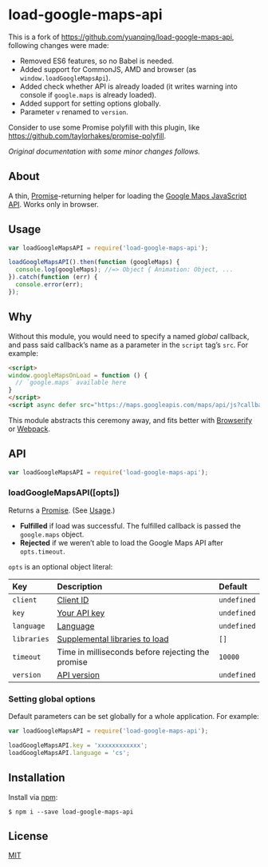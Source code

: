 # load-google-maps-api

This is a fork of https://github.com/yuanqing/load-google-maps-api, following changes were made:

 * Removed ES6 features, so no Babel is needed.
 * Added support for CommonJS, AMD and browser (as `window.loadGoogleMapsApi`).
 * Added check whether API is already loaded (it writes warning into console if `google.maps` is already loaded).
 * Added support for setting options globally.
 * Parameter `v` renamed to `version`.
 
Consider to use some Promise polyfill with this plugin, like https://github.com/taylorhakes/promise-polyfill.
 
*Original documentation with some minor changes follows.*


## About

A thin, [Promise](https://developer.mozilla.org/en-US/docs/Web/JavaScript/Reference/Global_Objects/Promise)-returning helper for loading the [Google Maps JavaScript API](https://developers.google.com/maps/documentation/javascript/). Works only in browser.


## Usage

```js
var loadGoogleMapsAPI = require('load-google-maps-api');

loadGoogleMapsAPI().then(function (googleMaps) {
  console.log(googleMaps); //=> Object { Animation: Object, ...
}).catch(function (err) {
  console.error(err);
});
```

## Why

Without this module, you would need to specify a named *global* callback, and pass said callback&rsquo;s name as a parameter in the `script` tag&rsquo;s `src`. For example:

```html
<script>
window.googleMapsOnLoad = function () {
  // `google.maps` available here
}
</script>
<script async defer src="https://maps.googleapis.com/maps/api/js?callback=googleMapsOnLoad"></script>
```

This module abstracts this ceremony away, and fits better with [Browserify](http://browserify.org/) or [Webpack](https://webpack.github.io/).

## API

```js
var loadGoogleMapsAPI = require('load-google-maps-api');
```

### loadGoogleMapsAPI([opts])

Returns a [Promise](https://developer.mozilla.org/en-US/docs/Web/JavaScript/Reference/Global_Objects/Promise). (See [Usage](#usage).)

- **Fulfilled** if load was successful. The fulfilled callback is passed the `google.maps` object.
- **Rejected** if we weren&rsquo;t able to load the Google Maps API after `opts.timeout`.

`opts` is an optional object literal:

  Key | Description | Default
  :--|:--|:--
  `client` | [Client ID](https://developers.google.com/maps/documentation/javascript/get-api-key#specify-a-client-id-when-loading-the-api) | `undefined`
  `key` | [Your API key](https://developers.google.com/maps/documentation/javascript/get-api-key#specify-a-key-when-loading-the-api) | `undefined`
  `language` | [Language](https://developers.google.com/maps/documentation/javascript/examples/map-rtl) | `undefined`
  `libraries` | [Supplemental libraries to load](https://developers.google.com/maps/documentation/javascript/libraries) | `[]`
  `timeout` | Time in milliseconds before rejecting the promise | `10000`
  `version` | [API version](https://developers.google.com/maps/documentation/javascript/versions) | `undefined`


### Setting global options

Default parameters can be set globally for a whole application. For example:

```js
var loadGoogleMapsAPI = require('load-google-maps-api');

loadGoogleMapsAPI.key = 'xxxxxxxxxxxx';
loadGoogleMapsAPI.language = 'cs';
```


## Installation

Install via [npm](https://npmjs.com):

```
$ npm i --save load-google-maps-api
```

## License

[MIT](LICENSE.md)

